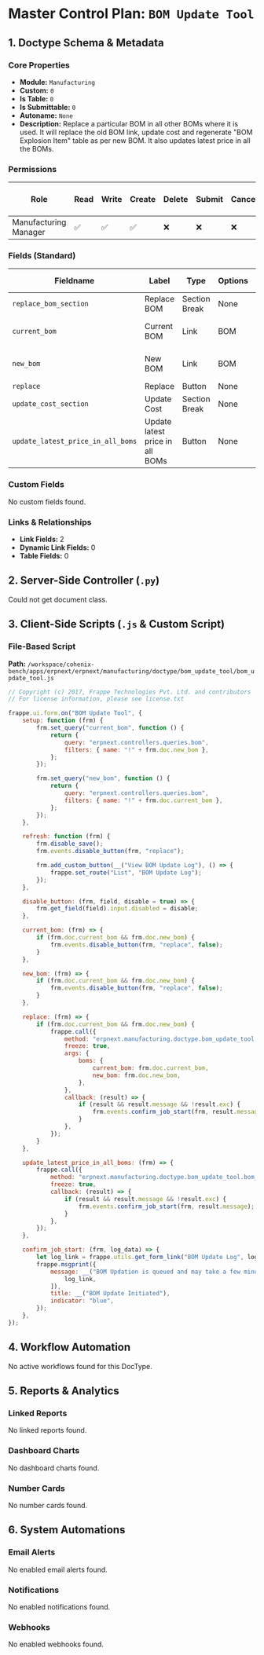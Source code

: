 # Master Control Plan: `BOM Update Tool`

## 1. Doctype Schema & Metadata

### Core Properties
- **Module:** `Manufacturing`
- **Custom:** `0`
- **Is Table:** `0`
- **Is Submittable:** `0`
- **Autoname:** `None`
- **Description:** Replace a particular BOM in all other BOMs where it is used. It will replace the old BOM link, update cost and regenerate "BOM Explosion Item" table as per new BOM.
It also updates latest price in all the BOMs.

### Permissions
| Role | Read | Write | Create | Delete | Submit | Cancel | Amend | Report | Import | Export | Print | Email | Share | Set User Perms |
|---|---|---|---|---|---|---|---|---|---|---|---|---|---|---|
| Manufacturing Manager | ✅ | ✅ | ✅ | ❌ | ❌ | ❌ | ❌ | ❌ | ❌ | ❌ | ❌ | ❌ | ✅ | ❌ |


### Fields (Standard)
| Fieldname | Label | Type | Options | Required | Hidden | Read Only | Default | Description |
|---|---|---|---|---|---|---|---|---|
| `replace_bom_section` | Replace BOM | Section Break | None |  |  |  | None | None |
| `current_bom` | Current BOM | Link | BOM | ✅ |  |  | None | The BOM which will be replaced |
| `new_bom` | New BOM | Link | BOM | ✅ |  |  | None | The new BOM after replacement |
| `replace` | Replace | Button | None |  |  |  | None | None |
| `update_cost_section` | Update Cost | Section Break | None |  |  |  | None | None |
| `update_latest_price_in_all_boms` | Update latest price in all BOMs | Button | None |  |  |  | None | None |


### Custom Fields
No custom fields found.


### Links & Relationships
- **Link Fields:** 2
- **Dynamic Link Fields:** 0
- **Table Fields:** 0

## 2. Server-Side Controller (`.py`)
Could not get document class.


## 3. Client-Side Scripts (`.js` & Custom Script)
### File-Based Script
**Path:** `/workspace/cohenix-bench/apps/erpnext/erpnext/manufacturing/doctype/bom_update_tool/bom_update_tool.js`
```javascript
// Copyright (c) 2017, Frappe Technologies Pvt. Ltd. and contributors
// For license information, please see license.txt

frappe.ui.form.on("BOM Update Tool", {
	setup: function (frm) {
		frm.set_query("current_bom", function () {
			return {
				query: "erpnext.controllers.queries.bom",
				filters: { name: "!" + frm.doc.new_bom },
			};
		});

		frm.set_query("new_bom", function () {
			return {
				query: "erpnext.controllers.queries.bom",
				filters: { name: "!" + frm.doc.current_bom },
			};
		});
	},

	refresh: function (frm) {
		frm.disable_save();
		frm.events.disable_button(frm, "replace");

		frm.add_custom_button(__("View BOM Update Log"), () => {
			frappe.set_route("List", "BOM Update Log");
		});
	},

	disable_button: (frm, field, disable = true) => {
		frm.get_field(field).input.disabled = disable;
	},

	current_bom: (frm) => {
		if (frm.doc.current_bom && frm.doc.new_bom) {
			frm.events.disable_button(frm, "replace", false);
		}
	},

	new_bom: (frm) => {
		if (frm.doc.current_bom && frm.doc.new_bom) {
			frm.events.disable_button(frm, "replace", false);
		}
	},

	replace: (frm) => {
		if (frm.doc.current_bom && frm.doc.new_bom) {
			frappe.call({
				method: "erpnext.manufacturing.doctype.bom_update_tool.bom_update_tool.enqueue_replace_bom",
				freeze: true,
				args: {
					boms: {
						current_bom: frm.doc.current_bom,
						new_bom: frm.doc.new_bom,
					},
				},
				callback: (result) => {
					if (result && result.message && !result.exc) {
						frm.events.confirm_job_start(frm, result.message);
					}
				},
			});
		}
	},

	update_latest_price_in_all_boms: (frm) => {
		frappe.call({
			method: "erpnext.manufacturing.doctype.bom_update_tool.bom_update_tool.enqueue_update_cost",
			freeze: true,
			callback: (result) => {
				if (result && result.message && !result.exc) {
					frm.events.confirm_job_start(frm, result.message);
				}
			},
		});
	},

	confirm_job_start: (frm, log_data) => {
		let log_link = frappe.utils.get_form_link("BOM Update Log", log_data.name, true);
		frappe.msgprint({
			message: __("BOM Updation is queued and may take a few minutes. Check {0} for progress.", [
				log_link,
			]),
			title: __("BOM Update Initiated"),
			indicator: "blue",
		});
	},
});

```




## 4. Workflow Automation
No active workflows found for this DocType.


## 5. Reports & Analytics
### Linked Reports
No linked reports found.


### Dashboard Charts
No dashboard charts found.


### Number Cards
No number cards found.


## 6. System Automations
### Email Alerts
No enabled email alerts found.


### Notifications
No enabled notifications found.


### Webhooks
No enabled webhooks found.

